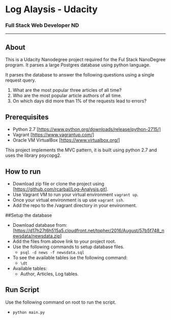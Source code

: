 # Log Alaysis - Udacity
### Full Stack Web Developer ND

_______________________________________________________________________________________________________________________

## About 
This is a Udacity Nanodegree project required for the Ful Stack NanoDegree program.  It parses a large Postgres database 
using python language.

It parses the database to answer the following questions using a single request query.
1. What are the most popular three articles of all time?
2. Who are the most popular article authors of all time.
3. On which days did more than 1% of the requests lead to errors?

## Prerequisites
* Python 2.7 [https://www.python.org/downloads/release/python-2715/]
* Vagrant [https://www.vagrantup.com/]
* Oracle VM VirtualBox [https://www.virtualbox.org/]

This project implements the MVC pattern, it is built using python 2.7 and uses the library psycopg2.

## How to run

* Download zip file or clone the project using [https://github.com/rcarbal/Log-Analysis.git].
* Use Vagrant VM to run your virtual environment `vagrant up`.
* Once your virtual environment is up use `vagrant ssh`.
* Add the repo to the /vagrant directory in your environment.

##Setup the database
* Download database from: [https://d17h27t6h515a5.cloudfront.net/topher/2016/August/57b5f748_newsdata/newsdata.zip]
* Add the files from above link to your project root.
* Use the following commands to setup database files.
    * `psql -d news -f newsdata.sql`
* To see the available tables ise the following command:
    * `\dt`
* Available tables:
    * Author, Articles, Log tables.


## Run Script
Use the following command on root to run the script.
* `python main.py`